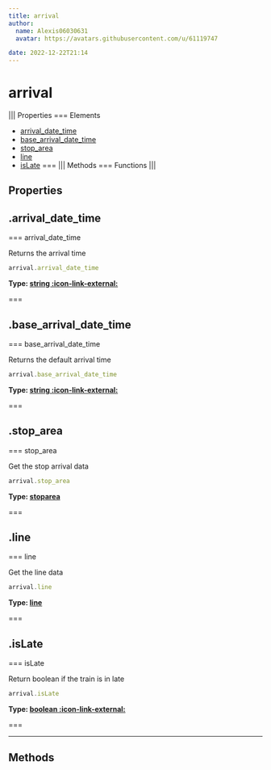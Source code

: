 ```yaml
---
title: arrival
author:
  name: Alexis06030631
  avatar: https://avatars.githubusercontent.com/u/61119747

date: 2022-12-22T21:14
---
```


# arrival

||| Properties
=== Elements
- [arrival_date_time](#arrival_date_time)
- [base_arrival_date_time](#base_arrival_date_time)
- [stop_area](#stop_area)
- [line](#line)
- [isLate](#isLate)
===
||| Methods
=== Functions
|||
## Properties
## .arrival_date_time

=== arrival_date_time

Returns the arrival time


```javascript
arrival.arrival_date_time
```
**Type: [string :icon-link-external:](https://developer.mozilla.org/en-US/docs/Web/JavaScript/Reference/Global_Objects/String)**

===

## .base_arrival_date_time

=== base_arrival_date_time

Returns the default arrival time


```javascript
arrival.base_arrival_date_time
```
**Type: [string :icon-link-external:](https://developer.mozilla.org/en-US/docs/Web/JavaScript/Reference/Global_Objects/String)**

===

## .stop_area

=== stop_area

Get the stop arrival data


```javascript
arrival.stop_area
```
**Type: [stoparea](../structures/stoparea)**

===

## .line

=== line

Get the line data


```javascript
arrival.line
```
**Type: [line](../structures/line)**

===

## .isLate

=== isLate

Return boolean if the train is in late


```javascript
arrival.isLate
```
**Type: [boolean :icon-link-external:](https://developer.mozilla.org/en-US/docs/Web/JavaScript/Reference/Global_Objects/Boolean)**

===

---
## Methods
